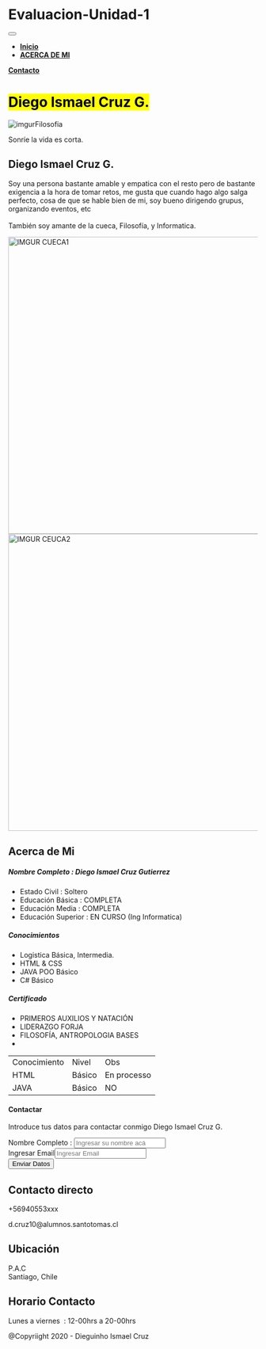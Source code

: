 # Evaluacion-Unidad-1
<!DOCTYPE html>
<html lang="ES-es">

<head>
  <meta charset="utf-8">
  <meta name="viewport" content="width=device-width, initial-scale=1">
  <!-- PAGE settings -->
  <link rel="icon" href="porfile.ico">
  <title>Perfil Profesional</title>
  <!-- CSS dependencies -->
  <link rel="stylesheet" href="https://cdnjs.cloudflare.com/ajax/libs/font-awesome/4.7.0/css/font-awesome.min.css" type="text/css">
  <link rel="stylesheet" href="neon.css" type="text/css">
  <!-- Script: Make my navbar transparent when the document is scrolled to top -->
  <script src="js/navbar-ontop.js"></script>
  <!-- Script: Animated entrance -->
  <script src="js/animate-in.js"></script>
</head>

<body>
  <!-- Navbar -->
  <nav class="navbar navbar-expand-md navbar-dark bg-dark fixed-top">
    <div class="container">
      <button class="navbar-toggler navbar-toggler-right" type="button" data-toggle="collapse" data-target="#navbar3SupportedContent" aria-controls="navbar3SupportedContent" aria-expanded="false" aria-label="Toggle navigation"> <span class="navbar-toggler-icon"></span> </button>
      <div class="collapse navbar-collapse text-center justify-content-center" id="navbar3SupportedContent">
        <ul class="navbar-nav">
          <li class="nav-item mx-3">
            <a class="nav-link text-light" href="#"><b>Inicio</b></a>
          </li>
          <li class="nav-item mx-2">
            <a class="nav-link" href="#menu"><b>ACERCA DE MI</b></a>
          </li>
        </ul>
        <a class="btn navbar-btn btn-secondary mx-2 shadowed" href="#book" style=""><b>Contacto</b></a>
      </div>
    </div>
  </nav>
  <!-- Cover -->
  <div class="align-items-center d-flex py-5 cover section-fade-in-out" style="background-image: url(&quot;assets/restaurant/cover_dark.jpg&quot;);">
    <div class="container">
      <div class="row">
        <div class="col-lg-7 align-self-center text-lg-left text-center">
          <h1 class="mb-0 mt-4 display-4"><mark class="primary shadowed">Diego Ismael Cruz G.</mark><br></h1>
        </div>
        <div class="col-lg-5 p-3">
          <img class="img-fluid d-block rounded-circle" src="https://i.imgur.com/KeXKKJo.jpg" alt="imgurFilosofia" style="">
        </div>
      </div>
    </div>
  </div>
  <!-- Intro -->
  <div class="py-5 bg-dark">
    <div class="container">
      <div class="row bg-secondary shadowed">
        <div class="p-4 col-md-6 bg-primary animate-in-left" style="">
          <p class="m-0">Sonríe la vida es corta.<br></p>
          <h2 class="mb-3">Diego Ismael Cruz G.</h2> <i class="fa d-inline-block fa-star text-white"></i><i class="fa d-inline-block fa-star mx-2 text-white"></i><i class="fa d-inline-block fa-star text-white"></i>
          <p class="my-4">Soy una persona bastante amable y empatica con el resto pero de bastante exigencia a la hora de tomar retos, me gusta que cuando hago algo salga perfecto, cosa de que se hable bien de mi, soy bueno dirigendo grupus, organizando eventos, etc<br><br>También soy amante de la cueca, Filosofía, y Informatica.</p>
        </div>
        <div class="p-0 col-md-6 animate-in-right">
          <img class="img-fluid d-block img-thumbnail w-100 h-50" src="https://i.imgur.com/jWUWw30.jpg" alt="IMGUR CUECA1" style="" width="700" height="600"><img class="img-fluid d-block img-thumbnail w-100 h-50" src="https://i.imgur.com/Bahmfq0.jpg" alt="IMGUR CEUCA2" style="" width="700" height="600"> </div>
      </div>
    </div>
  </div>
 
  <!-- Menu -->
  <div class="py-5 text-center" id="menu">
    <div class="container">
      <div class="row p-4 bg-info shadowed animate-in-down">
        <div class="col-12">
          <h2>Acerca de Mi</h2>
          <p class="mb-5"></p>
          <div class="row">
            <div class="col-md-4">
              <h5>Nombre Completo : Diego Ismael Cruz Gutierrez</h5>
              <ul class="list-unstyled" style="">
                <li class="my-4">Estado Civil : Soltero</li>
                <li class="my-4">Educación Básica : COMPLETA</li>
                <li class="my-4">Educación Media : COMPLETA</li>
                <li class="my-4">Educación Superior : EN CURSO (Ing Informatica)</li>
              </ul>
            </div>
            <div class="col-md-4">
              <h5>Conocimientos</h5>
              <ul class="list-unstyled">
                <li class="my-4">Logistica Básica, Intermedia.</li>
                <li class="my-4">HTML &amp; CSS</li>
                <li class="my-4">JAVA POO Básico</li>
                <li class="my-4">C# Básico</li>
              </ul>
            </div>
            <div class="col-md-4">
              <h5>Certificado</h5>
              <ul class="list-unstyled" style="">
                <li class="my-4">PRIMEROS AUXILIOS Y NATACIÓN</li>
                <li class="my-4">LIDERAZGO FORJA</li>
                <li class="my-4">FILOSOFÍA, ANTROPOLOGIA BASES</li>
                <li class="my-4"></li>
              </ul>
            </div>
          </div>
        </div>
      </div>
    </div>
  </div>
  <!-- Carousel reviews -->
  <div class="py-5 text-center section-fade-in-out" style="background-image: url(&quot;assets/restaurant/testimonal_background_dark.jpg&quot;);">
    <div class="container">
      <div class="row">
        <div class="col-12">
          <div class="carousel slide" data-ride="carousel" id="carouselArchitecture">
            <div class="carousel-inner" role="listbox">
            </div>
          </div>
        </div>
      </div>
    </div>
  </div>
  <!--Tabla conocimiento -->
  <div class="DivUno">
   <table class="tablaFormato">
    <tr>
      <td>Conocimiento</td>
      <td>Nivel</td>
      <td>Obs</td>
    </tr>
    <tr>
      <td>HTML</td>
      <td>Básico</td>
      <td>En processo</td>
    </tr>
    <tr>
      <td>JAVA</td>
      <td>Básico</td>
      <td>NO</td>
   </table>
 </div>
  
  <!-- Contacto -->
  <div class="py-5 section-fade-in-out" id="book" style="background-image: url(&quot;assets/restaurant/makereservation_dark.jpg&quot;);">
    <div class="container">
      <div class="row animate-in-down">
        <div class="col-lg-6 mx-auto p-3" style="">
          <form class="p-4 bg-primary shadowed" method="post" action="contactoEnviado.html">
            <h4 class="mb-4 text-center">
              Contactar
            </h4>
            <p class="my-4">Introduce tus datos para contactar conmigo Diego Ismael Cruz G.</p>
            <div class="form-group"> <label>Nombre Completo :</label>
              <input class="form-control" placeholder="Ingresar su nombre acá"> </div>
            <div class="form-group" style=""><label>Ingresar Email</label><input type="email" class="form-control" placeholder="Ingresar Email"></div>
            <button type="submit" class="btn mt-4 btn-block p-2 btn-dark">Enviar Datos</button> 
          </form>
        </div>
      </div>
    </div>
  </div>
  <!-- Footer -->
  <div class="text-center bg-dark">
    <div class="container">
      <div class="row">
        <div class="col-md-4 p-4">
          <h2 class="mb-4">Contacto directo</h2>
          <p class="m-0">
            <a class="text-white">+</a>56940553xxx</p>
          <p>d.cruz10@alumnos.santotomas.cl</p>
        </div>
        <div class="col-md-4 p-4">
          <h2 class="mb-4" style="">Ubicación</h2>
          <p>P.A.C<br>Santiago, Chile</p>
        </div>
        <div class="col-md-4 p-4">
          <h2 class="mb-4">Horario Contacto</h2>
          <p style="">Lunes a viernes&nbsp; : 12-00hrs a 20-00hrs</p>
        </div>
      </div>
      <div class="row">
        <div class="col-12 mt-3">
          <p class="text-muted">@Copyriight 2020 - Dieguinho Ismael Cruz</p>
        </div>
      </div>
    </div>
  </div>
  <!-- JavaScript dependencias -->
  <script src="https://code.jquery.com/jquery-3.3.1.min.js"></script>
  <script src="https://cdnjs.cloudflare.com/ajax/libs/popper.js/1.14.3/umd/popper.min.js" integrity="sha384-ZMP7rVo3mIykV+2+9J3UJ46jBk0WLaUAdn689aCwoqbBJiSnjAK/l8WvCWPIPm49" crossorigin="anonymous"></script>
  <script src="https://stackpath.bootstrapcdn.com/bootstrap/4.1.3/js/bootstrap.min.js" integrity="sha384-ChfqqxuZUCnJSK3+MXmPNIyE6ZbWh2IMqE241rYiqJxyMiZ6OW/JmZQ5stwEULTy" crossorigin="anonymous"></script>
  <!-- Script: Smooth scrolling between anchors in the same page -->
  <script src="js/smooth-scroll.js" style=""></script>
</body>

</html>
